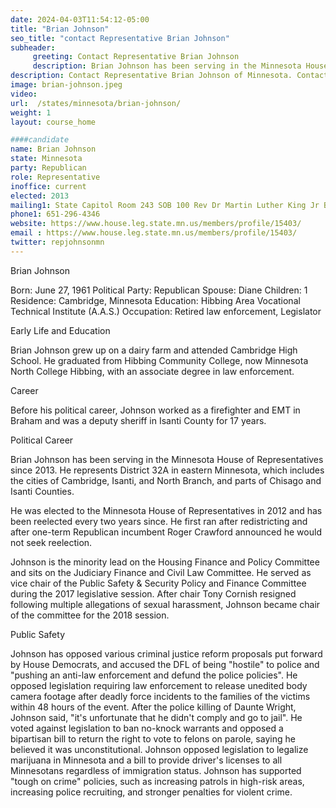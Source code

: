 ```yaml
---
date: 2024-04-03T11:54:12-05:00
title: "Brian Johnson"
seo_title: "contact Representative Brian Johnson"
subheader:
     greeting: Contact Representative Brian Johnson
     description: Brian Johnson has been serving in the Minnesota House of Representatives since 2013. He represents District 32A in eastern Minnesota, which includes the cities of Cambridge, Isanti, and North Branch, and parts of Chisago and Isanti Counties.
description: Contact Representative Brian Johnson of Minnesota. Contact information for Brian Johnson includes email address, phone number, and mailing address.
image: brian-johnson.jpeg
video:
url:  /states/minnesota/brian-johnson/
weight: 1
layout: course_home

####candidate
name: Brian Johnson
state: Minnesota
party: Republican
role: Representative
inoffice: current
elected: 2013
mailing1: State Capitol Room 243 SOB 100 Rev Dr Martin Luther King Jr Blvd St. Paul, MN 55155-1298
phone1: 651-296-4346
website: https://www.house.leg.state.mn.us/members/profile/15403/
email : https://www.house.leg.state.mn.us/members/profile/15403/
twitter: repjohnsonmn
---
```


Brian Johnson

Born: June 27, 1961
Political Party: Republican
Spouse: Diane
Children: 1
Residence: Cambridge, Minnesota
Education: Hibbing Area Vocational Technical Institute (A.A.S.)
Occupation: Retired law enforcement, Legislator

Early Life and Education

Brian Johnson grew up on a dairy farm and attended Cambridge High School. He graduated from Hibbing Community College, now Minnesota North College Hibbing, with an associate degree in law enforcement.

Career

Before his political career, Johnson worked as a firefighter and EMT in Braham and was a deputy sheriff in Isanti County for 17 years.

Political Career

Brian Johnson has been serving in the Minnesota House of Representatives since 2013. He represents District 32A in eastern Minnesota, which includes the cities of Cambridge, Isanti, and North Branch, and parts of Chisago and Isanti Counties.

He was elected to the Minnesota House of Representatives in 2012 and has been reelected every two years since. He first ran after redistricting and after one-term Republican incumbent Roger Crawford announced he would not seek reelection.

Johnson is the minority lead on the Housing Finance and Policy Committee and sits on the Judiciary Finance and Civil Law Committee. He served as vice chair of the Public Safety & Security Policy and Finance Committee during the 2017 legislative session. After chair Tony Cornish resigned following multiple allegations of sexual harassment, Johnson became chair of the committee for the 2018 session.

Public Safety

Johnson has opposed various criminal justice reform proposals put forward by House Democrats, and accused the DFL of being "hostile" to police and "pushing an anti-law enforcement and defund the police policies". He opposed legislation requiring law enforcement to release unedited body camera footage after deadly force incidents to the families of the victims within 48 hours of the event. After the police killing of Daunte Wright, Johnson said, "it's unfortunate that he didn't comply and go to jail". He voted against legislation to ban no-knock warrants and opposed a bipartisan bill to return the right to vote to felons on parole, saying he believed it was unconstitutional. Johnson opposed legislation to legalize marijuana in Minnesota and a bill to provide driver's licenses to all Minnesotans regardless of immigration status. Johnson has supported "tough on crime" policies, such as increasing patrols in high-risk areas, increasing police recruiting, and stronger penalties for violent crime.

